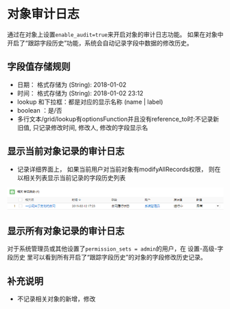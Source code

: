 # 对象审计日志
通过在对象上设置`enable_audit=true`来开启对象的审计日志功能。
如果在对象中开启了“跟踪字段历史”功能，系统会自动记录字段中数据的修改历史。

## 字段值存储规则
- 日期： 格式存储为 (String): 2018-01-02
- 时间： 格式存储为 (String): 2018-01-02 23:12
- lookup 和下拉框：都是对应的显示名称 (name | label)
- boolean ：是/否
- 多行文本/grid/lookup有optionsFunction并且没有reference_to时:不记录新旧值, 只记录修改时间, 修改人, 修改的字段显示名

## 显示当前对象记录的审计日志
- 记录详细界面上， 如果当前用户对当前对象有modifyAllRecords权限， 则在以相关列表显示当前记录的字段历史列表

![显示相关字段历史](assets/record_history.png)

## 显示所有对象记录的审计日志
对于系统管理员或其他设置了`permission_sets = admin`的用户，在 设置-高级-字段历史 里可以看到所有开启了“跟踪字段历史”的对象的字段修改历史记录。

## 补充说明
- 不记录相关对象的新增，修改

